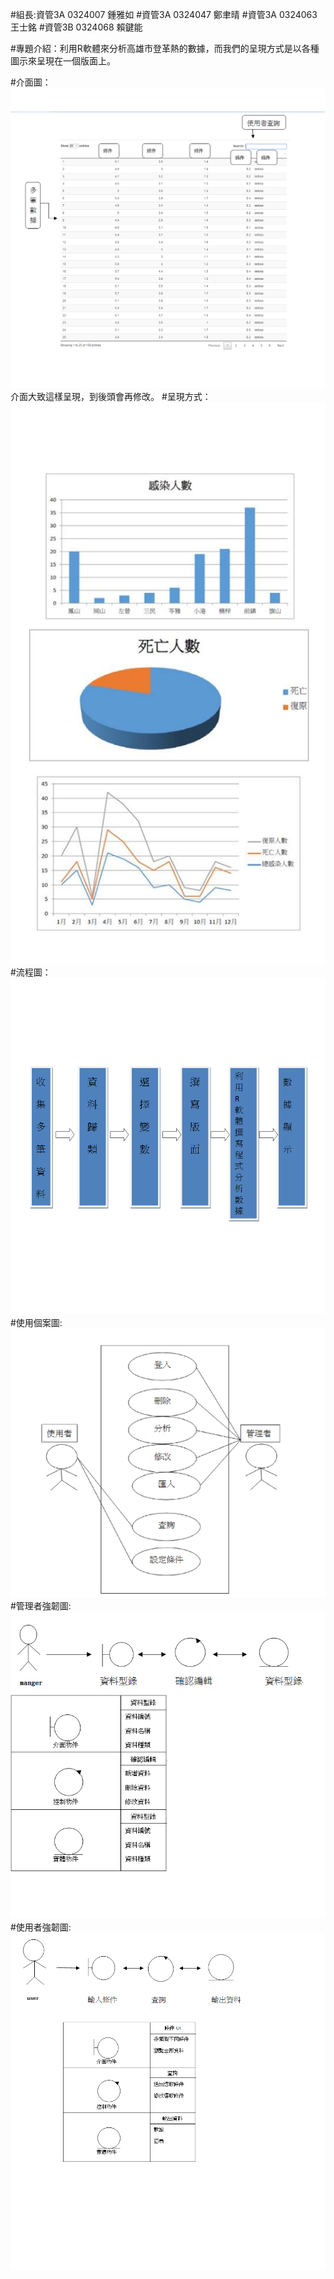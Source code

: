 #組長:資管3A 0324007 鍾雅如
#資管3A 0324047 鄭聿晴 
#資管3A 0324063 王士銘 
#資管3B 0324068 賴鍵能

#專題介紹：利用R軟體來分析高雄市登革熱的數據，而我們的呈現方式是以各種圖示來呈現在一個版面上。

#介面圖：
![image](https://github.com/0324007/oose_0324007/blob/master/介面圖.png)
介面大致這樣呈現，到後頭會再修改。
#呈現方式：
![image](https://github.com/0324007/oose_0324007/blob/master/123.jpg)
#流程圖：
![image](https://github.com/0324007/oose_0324007/blob/master/流程圖.png)
#使用個案圖:
![image](https://github.com/0324007/oose_0324007/blob/master/使用個案圖.png)
#管理者強韌圖:
![image](https://github.com/0324007/oose_0324007/blob/master/管理者強韌圖.png)
#使用者強韌圖:
![image](https://github.com/0324007/oose_0324007/blob/master/使用者強韌圖.png)

